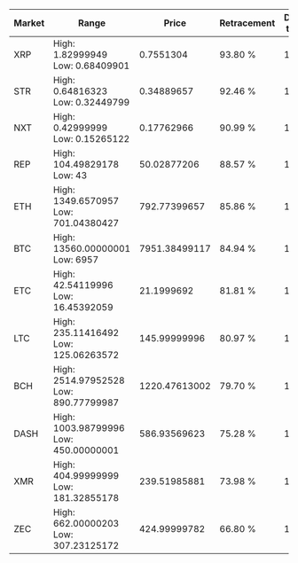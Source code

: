 | Market | Range | Price| Retracement | Doubles to 50% |
| --- | --- | --- | --- | --- |
| XRP | High: 1.82999949<br />Low: 0.68409901 | 0.7551304 | 93.80 % | 1.66 |
| STR | High: 0.64816323<br />Low: 0.32449799 | 0.34889657 | 92.46 % | 1.39 |
| NXT | High: 0.42999999<br />Low: 0.15265122 | 0.17762966 | 90.99 % | 1.64 |
| REP | High: 104.49829178<br />Low: 43 | 50.02877206 | 88.57 % | 1.47 |
| ETH | High: 1349.6570957<br />Low: 701.04380427 | 792.77399657 | 85.86 % | 1.29 |
| BTC | High: 13560.00000001<br />Low: 6957 | 7951.38499117 | 84.94 % | 1.29 |
| ETC | High: 42.54119996<br />Low: 16.45392059 | 21.1999692 | 81.81 % | 1.39 |
| LTC | High: 235.11416492<br />Low: 125.06263572 | 145.99999996 | 80.97 % | 1.23 |
| BCH | High: 2514.97952528<br />Low: 890.77799987 | 1220.47613002 | 79.70 % | 1.40 |
| DASH | High: 1003.98799996<br />Low: 450.00000001 | 586.93569623 | 75.28 % | 1.24 |
| XMR | High: 404.99999999<br />Low: 181.32855178 | 239.51985881 | 73.98 % | 1.22 |
| ZEC | High: 662.00000203<br />Low: 307.23125172 | 424.99999782 | 66.80 % | 1.14 |

